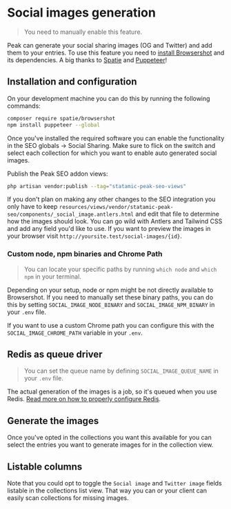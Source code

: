 # Social images generation

> You need to manually enable this feature.

Peak can generate your social sharing images (OG and Twitter) and add them to your entries. To use this feature you need to [install Browsershot](https://github.com/spatie/browsershot) and its dependencies. A big thanks to [Spatie](http://spatie.be) and [Puppeteer](https://github.com/puppeteer/puppeteer/)!

## Installation and configuration
On your development machine you can do this by running the following commands:

```bash
composer require spatie/browsershot
npm install puppeteer --global
```

Once you've installed the required software you can enable the functionality in the SEO globals -> Social Sharing. Make sure to flick on the switch and select each collection for which you want to enable auto generated social images.

Publish the Peak SEO addon views:
```bash
php artisan vendor:publish --tag="statamic-peak-seo-views"
```
If you don't plan on making any other changes to the SEO integration you only have to keep `resources/views/vendor/statamic-peak-seo/components/_social_image.antlers.html` and edit that file to determine how the images should look. You can go wild with Antlers and Tailwind CSS and add any field you'd like to use. If you want to preview the images in your browser visit `http://yoursite.test/social-images/{id}`.

### Custom node, npm binaries and Chrome Path

> You can locate your specific paths by running `which node` and `which npm` in your terminal.

Depending on your setup, node or npm might be not directly available to Browsershot. If you need to manually set these binary paths, you can do this by setting `SOCIAL_IMAGE_NODE_BINARY` and `SOCIAL_IMAGE_NPM_BINARY` in your `.env` file.

If you want to use a custom Chrome path you can configure this with the `SOCIAL_IMAGE_CHROME_PATH` variable in your `.env`.

## Redis as queue driver

> You can set the queue name by defining `SOCIAL_IMAGE_QUEUE_NAME` in your `.env` file.

The actual generation of the images is a job, so it's queued when you use Redis. [Read more on how to properly configure Redis](/other/redis-queue.html).

## Generate the images
Once you've opted in the collections you want this available for you can select the entries you want to generate images for in the collection view.

## Listable columns
Note that you could opt to toggle the `Social image` and `Twitter image` fields listable in the collections list view. That way you can or your client can easily scan collections for missing images.
